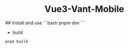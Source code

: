 <h1 align="center">Vue3-Vant-Mobile</h1>
## Install and use
```bash
pnpm dev
```

- build

```bash
pnpm build
```
